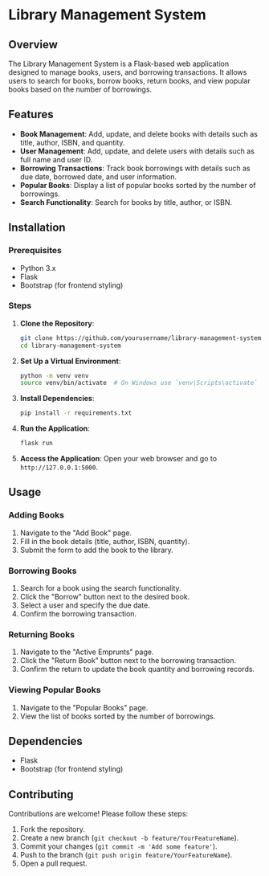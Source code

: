 # Library Management System

## Overview

The Library Management System is a Flask-based web application designed to manage books, users, and borrowing transactions. It allows users to search for books, borrow books, return books, and view popular books based on the number of borrowings.

## Features

- **Book Management**: Add, update, and delete books with details such as title, author, ISBN, and quantity.
- **User Management**: Add, update, and delete users with details such as full name and user ID.
- **Borrowing Transactions**: Track book borrowings with details such as due date, borrowed date, and user information.
- **Popular Books**: Display a list of popular books sorted by the number of borrowings.
- **Search Functionality**: Search for books by title, author, or ISBN.

## Installation

### Prerequisites

- Python 3.x
- Flask
- Bootstrap (for frontend styling)

### Steps

1. **Clone the Repository**:
   ```bash
   git clone https://github.com/yourusername/library-management-system.git
   cd library-management-system
   ```

2. **Set Up a Virtual Environment**:
   ```bash
   python -m venv venv
   source venv/bin/activate  # On Windows use `venv\Scripts\activate`
   ```

3. **Install Dependencies**:
   ```bash
   pip install -r requirements.txt
   ```

4. **Run the Application**:
   ```bash
   flask run
   ```

5. **Access the Application**:
   Open your web browser and go to `http://127.0.0.1:5000`.

## Usage

### Adding Books

1. Navigate to the "Add Book" page.
2. Fill in the book details (title, author, ISBN, quantity).
3. Submit the form to add the book to the library.

### Borrowing Books

1. Search for a book using the search functionality.
2. Click the "Borrow" button next to the desired book.
3. Select a user and specify the due date.
4. Confirm the borrowing transaction.

### Returning Books

1. Navigate to the "Active Emprunts" page.
2. Click the "Return Book" button next to the borrowing transaction.
3. Confirm the return to update the book quantity and borrowing records.

### Viewing Popular Books

1. Navigate to the "Popular Books" page.
2. View the list of books sorted by the number of borrowings.

## Dependencies

- Flask
- Bootstrap (for frontend styling)

## Contributing

Contributions are welcome! Please follow these steps:

1. Fork the repository.
2. Create a new branch (`git checkout -b feature/YourFeatureName`).
3. Commit your changes (`git commit -m 'Add some feature'`).
4. Push to the branch (`git push origin feature/YourFeatureName`).
5. Open a pull request.

